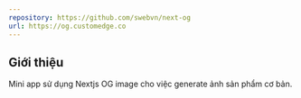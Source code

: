 ```yaml
---
repository: https://github.com/swebvn/next-og
url: https://og.customedge.co
---
```


## Giới thiệu
 
Mini app sử dụng Nextjs OG image cho việc generate ảnh sản phẩm cơ bản.